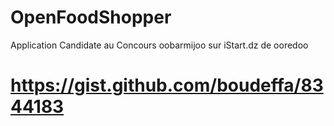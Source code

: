 OpenFoodShopper
===============

Application Candidate au Concours oobarmijoo sur iStart.dz de ooredoo

https://gist.github.com/boudeffa/8344183
=======
